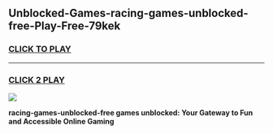 
## Unblocked-Games-racing-games-unblocked-free-Play-Free-79kek
<h3>
<a href="https://premium76.site?title=racing-games-unblocked-free&ref=19M">CLICK TO PLAY</a></h3>
<hr>

<h3>
<a href="https://premium76.site?title=racing-games-unblocked-free&ref=19M">CLICK 2 PLAY</a>
  
</h3>

<a href="https://premium76.site?title=racing-games-unblocked-free&ref=19M"><img src="https://clearcache.store/games.png"></a>


**racing-games-unblocked-free games unblocked: Your Gateway to Fun and Accessible Online Gaming**
